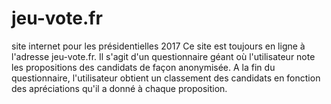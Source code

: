 # jeu-vote.fr
site internet pour les présidentielles 2017
Ce site est toujours en ligne à l'adresse jeu-vote.fr. Il s'agit d'un questionnaire géant où l'utilisateur note les propositions des
candidats de façon anonymisée. A la fin du questionnaire, l'utilisateur obtient un classement des candidats en fonction des 
apréciations qu'il a donné à chaque proposition.

